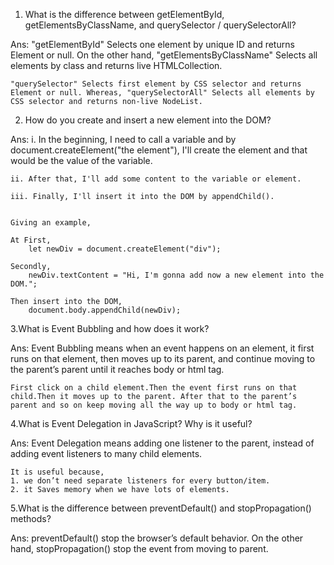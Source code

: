 1. What is the difference between getElementById, getElementsByClassName, and querySelector / querySelectorAll?

Ans:
    "getElementById" Selects one element by unique ID and returns Element or null. On the other hand, "getElementsByClassName" Selects all elements by class and returns live HTMLCollection.

    "querySelector" Selects first element by CSS selector and returns Element or null. Whereas, "querySelectorAll" Selects all elements by CSS selector and returns non-live NodeList.


2. How do you create and insert a new element into the DOM?

Ans:
    i. In the beginning, I need to call a variable and by document.createElement("the element"), I'll create the element and that would be the value of the variable.

    ii. After that, I'll add some content to the variable or element.

    iii. Finally, I'll insert it into the DOM by appendChild().


    Giving an example,

    At First,
        let newDiv = document.createElement("div");

    Secondly,
        newDiv.textContent = "Hi, I'm gonna add now a new element into the DOM.";

    Then insert into the DOM,
        document.body.appendChild(newDiv);


3.What is Event Bubbling and how does it work?

Ans:
    Event Bubbling means when an event happens on an element, it first runs on that element, then moves up to its parent, and continue moving to the parent’s parent until it reaches body or html tag.

    First click on a child element.Then the event first runs on that child.Then it moves up to the parent. After that to the parent’s parent and so on keep moving all the way up to body or html tag.


4.What is Event Delegation in JavaScript? Why is it useful?

Ans:
    Event Delegation means adding one listener to the parent, instead of adding event listeners to many child elements.

    It is useful because, 
    1. we don’t need separate listeners for every button/item.
    2. it Saves memory when we have lots of elements.



5.What is the difference between preventDefault() and stopPropagation() methods?

Ans:
    preventDefault()  stop the browser’s default behavior.
    On the other hand, stopPropagation() stop the event from moving to parent.